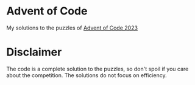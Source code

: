 # Advent of Code
My solutions to the puzzles of [Advent of Code 2023](https://adventofcode.com/2023)

# Disclaimer
The code is a complete solution to the puzzles, so don't spoil if you care about the competition.
The solutions do not focus on efficiency.
